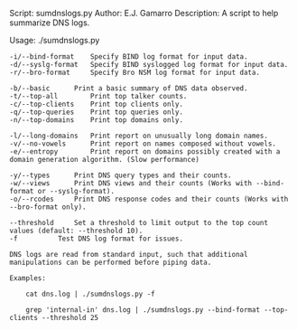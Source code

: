 Script:	sumdnslogs.py
Author:	E.J. Gamarro
Description:	A script to help summarize DNS logs.

Usage:
	./sumdnslogs.py <log format> <report option> <threshold>    

	-i/--bind-format	Specify BIND log format for input data.
	-d/--syslg-format	Specify BIND syslogged log format for input data.    
	-r/--bro-format		Specify Bro NSM log format for input data.
    
	-b/--basic		Print a basic summary of DNS data observed.
	-t/--top-all		Print top talker counts.    
	-c/--top-clients	Print top clients only.
	-q/--top-queries	Print top queries only.
	-n/--top-domains	Print top domains only.    

	-l/--long-domains	Print report on unusually long domain names.
	-v/--no-vowels		Print report on names composed without vowels.    
	-e/--entropy		Print report on domains possibly created with a domain generation algorithm. (Slow performance)    

	-y/--types		Print DNS query types and their counts.
	-w/--views		Print DNS views and their counts (Works with --bind-format or --syslg-format).    
	-o/--rcodes		Print DNS response codes and their counts (Works with --bro-format only).    

	--threshold		Set a threshold to limit output to the top count values (default: --threshold 10).
	-f			Test DNS log format for issues.    

	DNS logs are read from standard input, such that additional manipulations can be performed before piping data.

	Examples: 

		cat dns.log | ./sumdnslogs.py -f    

		grep 'internal-in' dns.log | ./sumdnslogs.py --bind-format --top-clients --threshold 25


